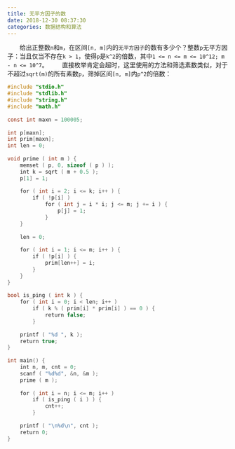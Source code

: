 ```yaml
---
title: 无平方因子的数
date: 2018-12-30 08:37:30
categories: 数据结构和算法
---
```

&emsp;&emsp;给出正整数`n`和`m`，在区间`[n, m]`内的`无平方因子`的数有多少个？整数`p`无平方因子：当且仅当不存在`k > 1`，使得`p`是`k^2`的倍数，其中`1 <= n <= m <= 10^12; m - n <= 10^7`。
&emsp;&emsp;直接枚举肯定会超时，这里使用的方法和筛选素数类似，对于不超过`sqrt(m)`的所有素数`p`，筛掉区间`[n, m]`内`p^2`的倍数：

``` c
#include "stdio.h"
#include "stdlib.h"
#include "string.h"
#include "math.h"
​
const int maxn = 100005;
​
int p[maxn];
int prim[maxn];
int len = 0;
​
void prime ( int m ) {
    memset ( p, 0, sizeof ( p ) );
    int k = sqrt ( m + 0.5 );
    p[1] = 1;
​
    for ( int i = 2; i <= k; i++ ) {
        if ( !p[i] )
            for ( int j = i * i; j <= m; j += i ) {
                p[j] = 1;
            }
    }
​
    len = 0;
​
    for ( int i = 1; i <= m; i++ ) {
        if ( !p[i] ) {
            prim[len++] = i;
        }
    }
}
​
bool is_ping ( int k ) {
    for ( int i = 0; i < len; i++ )
        if ( k % ( prim[i] * prim[i] ) == 0 ) {
            return false;
        }
​
    printf ( "%d ", k );
    return true;
}
​
int main() {
    int n, m, cnt = 0;
    scanf ( "%d%d", &n, &m );
    prime ( m );
​
    for ( int i = n; i <= m; i++ )
        if ( is_ping ( i ) ) {
            cnt++;
        }
​
    printf ( "\n%d\n", cnt );
    return 0;
}
```